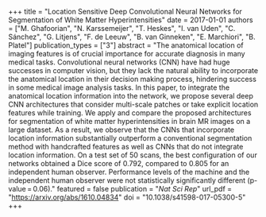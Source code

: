 +++
title = "Location Sensitive Deep Convolutional Neural Networks for Segmentation of White Matter Hyperintensities"
date = 2017-01-01
authors = ["M. Ghafoorian", "N. Karssemeijer", "T. Heskes", "I. van Uden", "C. Sánchez", "G. Litjens", "F. de Leeuw", "B. van Ginneken", "E. Marchiori", "B. Platel"]
publication_types = ["3"]
abstract = "The anatomical location of imaging features is of crucial importance for accurate diagnosis in many medical tasks. Convolutional neural networks (CNN) have had huge successes in computer vision, but they lack the natural ability to incorporate the anatomical location in their decision making process, hindering success in some medical image analysis tasks. In this paper, to integrate the anatomical location information into the network, we propose several deep CNN architectures that consider multi-scale patches or take explicit location features while training. We apply and compare the proposed architectures for segmentation of white matter hyperintensities in brain MR images on a large dataset. As a result, we observe that the CNNs that incorporate location information substantially outperform a conventional segmentation method with handcrafted features as well as CNNs that do not integrate location information. On a test set of 50 scans, the best configuration of our networks obtained a Dice score of 0.792, compared to 0.805 for an independent human observer. Performance levels of the machine and the independent human observer were not statistically significantly different (p-value = 0.06)."
featured = false
publication = "*Nat Sci Rep*"
url_pdf = "https://arxiv.org/abs/1610.04834"
doi = "10.1038/s41598-017-05300-5"
+++

